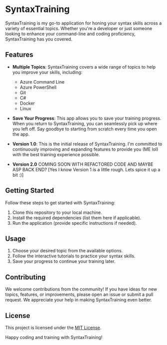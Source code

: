 # SyntaxTraining


SyntaxTraining is my go-to application for honing your syntax skills across a variety of essential topics. Whether you're a developer or just someone looking to enhance your command-line and coding proficiency, SyntaxTraining has you covered.

## Features

- **Multiple Topics**: SyntaxTraining covers a wide range of topics to help you improve your skills, including:
  - Azure Command Line
  - Azure PowerShell
  - Git
  - C#
  - Docker
  - Linux

- **Save Your Progress**: This app allows you to save your training progress. When you return to SyntaxTraining, you can seamlessly pick up where you left off. Say goodbye to starting from scratch every time you open the app.

- **Version 1.0**: This is the initial release of SyntaxTraining. I'm committed to continuously improving and expanding features to provide you (ME lol) with the best training experience possible.
- **Version 2.0** COMING SOON WITH REFACTORED CODE AND MAYBE ASP BACK END? [Yes I know Version 1 is a little rough. Lets spice it up a bit :)]


## Getting Started

Follow these steps to get started with SyntaxTraining:

1. Clone this repository to your local machine.
2. Install the required dependencies (list them here if applicable).
3. Run the application (provide specific instructions if needed).

## Usage

1. Choose your desired topic from the available options.
2. Follow the interactive tutorials to practice your syntax skills.
3. Save your progress to continue your training later.

## Contributing

We welcome contributions from the community! If you have ideas for new topics, features, or improvements, please open an issue or submit a pull request. We appreciate your help in making SyntaxTraining even better.

## License

This project is licensed under the [MIT License](LICENSE).

Happy coding and training with SyntaxTraining!
